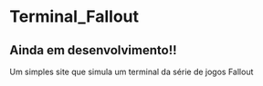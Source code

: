 # Terminal_Fallout
## Ainda em desenvolvimento!! 
Um simples site que simula um terminal da série de jogos Fallout
